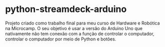 # python-streamdeck-arduino
Projeto criado como trabalho final para meu curso de Hardware e Robótica na Microcamp. O seu objetivo é usar a versão do Arduino Uno que nativamente não tem conexão com a função de controlar o computador, controlar o computador por meio de Python e botões.

